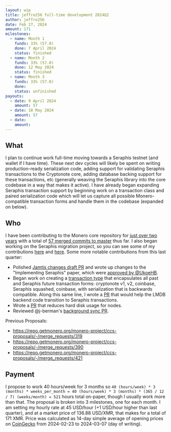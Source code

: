 ```yaml
---
layout: wip
title: jeffro256 full-time development 2024Q2
author: jeffro256
date: Feb 27, 2024
amount: 171
milestones:
  - name: Month 1
    funds: 33% (57.0)
    done: 7 April 2024
    status: finished
  - name: Month 2
    funds: 33% (57.0)
    done: 12 May 2024
    status: finished
  - name: Month 3
    funds: 33% (57.0)
    done:
    status: unfinished
payouts:
  - date: 9 April 2024
    amount: 57
  - date: 18 May 2024
    amount: 57
  - date:
    amount:
---
```


## What

I plan to continue work full-time moving towards a Seraphis testnet (and wallet if I have time). These next dev cycles will likely be spent on writing production-ready serialization code, adding support for validating Seraphis transactions to the Cryptonote core, adding database backing support for these transactions, etc (generally weaving the Seraphis library into the core codebase in a way that makes it active). I have already began expanding Seraphis transaction support by beginning work on a transaction class and paired serialization code which will let us capture all possible Monero-compatible transaction forms and handle them in the codebase (expanded on below). 

## Who

I have been contributing to the Monero core repository for [just over two years](https://github.com/monero-project/monero/pulls?page=2&q=is%3Apr+author%3Ajeffro256) with a total of [57 merged commits to master](https://github.com/monero-project/monero/commits?author=jeffro256) thus far. I also began working on the Seraphis migration project, so you can see some of my contributions [here](https://github.com/seraphis-migration/monero/pulls?q=is%3Apr+author%3Ajeffro256) and [here](https://github.com/UkoeHB/monero/pulls?q=is%3Apr+author%3Ajeffro256). Some more notable contributions from this last quarter:

- Polished [Jamtis changes draft PR](https://github.com/UkoeHB/monero/pull/26) and wrote up changes to the "Implementing Seraphis" paper, which were [approved by @UkoeHB](https://github.com/UkoeHB/Seraphis/pull/6).
- Began work on creating a [transaction type](https://github.com/jeffro256/monero/tree/monero_tx_variant) that encapsulates all past and Seraphis future transaction forms: cryptonote v1, v2, coinbase, Seraphis squashed, coinbase, with serialization that is backwards compatible. Along this same line, I wrote a [PR](https://github.com/monero-project/monero/pull/9174) that would help the LMDB backend code transition to Seraphis transactions.
- Wrote a [PR](https://github.com/monero-project/monero/pull/9135) that reduces hard disk usage for nodes.
- Reviewed @j-berman's [background sync PR](https://github.com/monero-project/monero/pull/8619).

Previous Proposals:
- https://repo.getmonero.org/monero-project/ccs-proposals/-/merge_requests/319
- https://repo.getmonero.org/monero-project/ccs-proposals/-/merge_requests/390
- https://repo.getmonero.org/monero-project/ccs-proposals/-/merge_requests/421

## Payment

I propose to work 40 hours/week for 3 months so `40 (hours/week) * 3 (months) * weeks_per_month = 40 (hours/week) * 3 (months) * (365 / 12 / 7) (weeks/month) = 521` hours total on-paper, though I usually work more than that. The proposal is broken into 3 milestones, one for each month. I am setting my hourly rate at 45 USD/hour (+1 USD/hour higher than last quarter), and at a market price of 136.88 USD/XMR, that makes for a total of 171 XMR. Price was calculated as 14-day simple average of opening prices on [CoinGecko](https://www.coingecko.com/en/coins/monero/historical_data) from 2024-02-23 to 2024-03-07 (day of writing).
